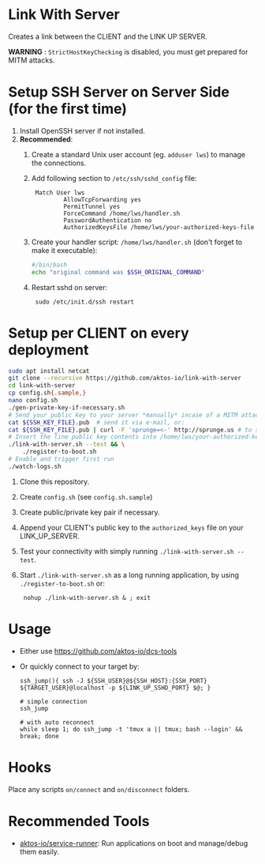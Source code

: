 # Link With Server

Creates a link between the CLIENT and the LINK UP SERVER.

**WARNING** : `StrictHostKeyChecking` is disabled, you must get prepared for MITM attacks.


# Setup SSH Server on Server Side (for the first time)

1. Install OpenSSH server if not installed.
2. **Recommended**:
    1. Create a standard Unix user account (eg. `adduser lws`) to manage the connections.
    2. Add following section to `/etc/ssh/sshd_config` file:
        
            Match User lws
                    AllowTcpForwarding yes
                    PermitTunnel yes
                    ForceCommand /home/lws/handler.sh  
                    PasswordAuthentication no
                    AuthorizedKeysFile /home/lws/your-authorized-keys-file
                    
    3. Create your handler script: `/home/lws/handler.sh` (don't forget to make it executable):

       ```bash
       #/bin/bash
       echo "original command was $SSH_ORIGINAL_COMMAND"
       ```

    3. Restart sshd on server:

            sudo /etc/init.d/ssh restart


# Setup per CLIENT on every deployment

```bash
sudo apt install netcat
git clone --recursive https://github.com/aktos-io/link-with-server
cd link-with-server
cp config.sh{.sample,}
nano config.sh
./gen-private-key-if-necessary.sh 
# Send your public key to your server *manually* incase of a MITM attack. 
cat ${SSH_KEY_FILE}.pub  # send it via e-mail, or: 
cat ${SSH_KEY_FILE}.pub | curl -F 'sprunge=<-' http://sprunge.us # to share via an external service.
# Insert the line public key contents into /home/lws/your-authorized-keys-file 
./link-with-server.sh --test && \
    ./register-to-boot.sh
# Enable and trigger first run
./watch-logs.sh
```

1. Clone this repository. 
2. Create `config.sh` (see `config.sh.sample`)
3. Create public/private key pair if necessary.
4. Append your CLIENT's public key to the `authorized_keys` file on your LINK_UP_SERVER. 
5. Test your connectivity with simply running `./link-with-server.sh --test`.
6. Start `./link-with-server.sh` as a long running application, by using `./register-to-boot.sh` or: 

        nohup ./link-with-server.sh & ; exit 
        
# Usage

* Either use https://github.com/aktos-io/dcs-tools
* Or quickly connect to your target by: 

      ssh_jump(){ ssh -J ${SSH_USER}@${SSH_HOST}:{SSH_PORT} ${TARGET_USER}@localhost -p ${LINK_UP_SSHD_PORT} $@; }

      # simple connection
      ssh_jump 
      
      # with auto reconnect
      while sleep 1; do ssh_jump -t 'tmux a || tmux; bash --login' && break; done  

# Hooks

Place any scripts `on/connect` and `on/disconnect` folders.

# Recommended Tools

* [aktos-io/service-runner](https://github.com/aktos-io/service-runner): Run applications on boot and manage/debug them easily.

